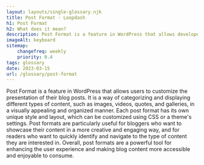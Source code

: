 ```yaml
--- 
layout: layouts/single-glossary.njk
title: Post Format - Loopdash
h1: Post Format
h2: What does it mean?
description: Post Format is a feature in WordPress that allows developers to define different styles for different types of posts, such as video, audio, gallery, quote, and more.
imageAlt: keyboard
sitemap:
	changefreq: weekly
	priority: 0.4
tags: glossary
date: 2023-03-15
url: /glossary/post-format
---
```


Post Format is a feature in WordPress that allows users to customize the presentation of their blog posts. It is a way of categorizing and displaying different types of content, such as images, videos, quotes, and galleries, in a visually appealing and organized manner. Each post format has its own unique style and layout, which can be customized using CSS or a theme's settings. Post formats are particularly useful for bloggers who want to showcase their content in a more creative and engaging way, and for readers who want to quickly identify and navigate to the type of content they are interested in. Overall, post formats are a powerful tool for enhancing the user experience and making blog content more accessible and enjoyable to consume.
